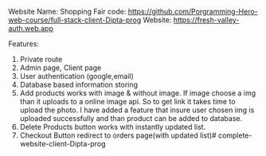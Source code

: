 Website Name: Shopping Fair
code: https://github.com/Porgramming-Hero-web-course/full-stack-client-Dipta-prog
Website: https://fresh-valley-auth.web.app

Features:
1. Private route
2. Admin page, Client page
3. User authentication (google,email)
4. Database based information storing
5. Add products works with image & without image. If image choose a img than it uploads to a online image api. So to get link it takes time to upload the photo. I have added a feature that insure user chosen img is uploaded successfully and than product can be added to database. 
6. Delete Products button works with instantly updated list.
7. Checkout Button redirect to orders page(with updated list)# complete-website-client-Dipta-prog
